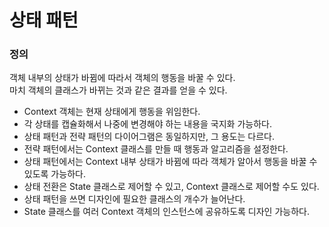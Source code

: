 # 상태 패턴

### 정의
객체 내부의 상태가 바뀜에 따라서 객체의 행동을 바꿀 수 있다.    
마치 객체의 클래스가 바뀌는 것과 같은 결과를 얻을 수 있다.

- Context 객체는 현재 상태에게 행동을 위임한다.
- 각 상태를 캡슐화해서 나중에 변경해야 하는 내용을 국지화 가능하다.
- 상태 패턴과 전략 패턴의 다이어그램은 동일하지만, 그 용도는 다르다.
- 전략 패턴에서는 Context 클래스를 만들 때 행동과 알고리즘을 설정한다.
- 상태 패턴에서는 Context 내부 상태가 바뀜에 따라 객체가 알아서 행동을 바꿀 수 있도록 가능하다.
- 상태 전환은 State 클래스로 제어할 수 있고, Context 클래스로 제어할 수도 있다.
- 상태 패턴을 쓰면 디자인에 필요한 클래스의 개수가 늘어난다.
- State 클래스를 여러 Context 객체의 인스턴스에 공유하도록 디자인 가능하다.
